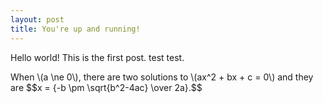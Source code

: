 ```yaml
---
layout: post
title: You're up and running!
---
```


Hello world! This is the first post. test test. 

<p>
When \(a \ne 0\), there are two solutions to \(ax^2 + bx + c = 0\) and they are
$$x = {-b \pm \sqrt{b^2-4ac} \over 2a}.$$
</p>
